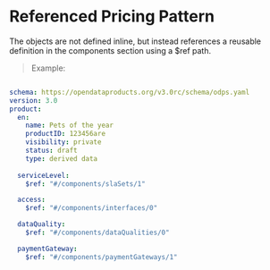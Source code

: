 # Referenced Pricing Pattern

The objects are not defined inline, but instead references a reusable definition in the components section using a $ref path.

> Example:

```yml

schema: https://opendataproducts.org/v3.0rc/schema/odps.yaml
version: 3.0
product:
  en:
    name: Pets of the year
    productID: 123456are
    visibility: private
    status: draft
    type: derived data
    
  serviceLevel:
    $ref: "#/components/slaSets/1"

  access:
    $ref: "#/components/interfaces/0"

  dataQuality:
    $ref: "#/components/dataQualities/0"

  paymentGateway:
    $ref: "#/components/paymentGateways/1"
```

